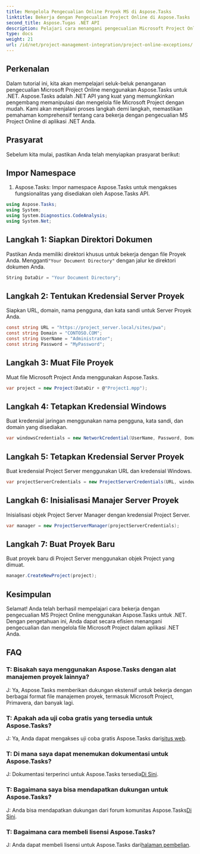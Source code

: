 ```yaml
---
title: Mengelola Pengecualian Online Proyek MS di Aspose.Tasks
linktitle: Bekerja dengan Pengecualian Project Online di Aspose.Tasks
second_title: Aspose.Tugas .NET API
description: Pelajari cara menangani pengecualian Microsoft Project Online secara lancar dengan Aspose.Tasks untuk .NET. Tutorial langkah demi langkah untuk manajemen proyek yang efektif.
type: docs
weight: 21
url: /id/net/project-management-integration/project-online-exceptions/
---
```

## Perkenalan
Dalam tutorial ini, kita akan mempelajari seluk-beluk penanganan pengecualian Microsoft Project Online menggunakan Aspose.Tasks untuk .NET. Aspose.Tasks adalah .NET API yang kuat yang memungkinkan pengembang memanipulasi dan mengelola file Microsoft Project dengan mudah. Kami akan menjalani proses langkah demi langkah, memastikan pemahaman komprehensif tentang cara bekerja dengan pengecualian MS Project Online di aplikasi .NET Anda.
## Prasyarat
Sebelum kita mulai, pastikan Anda telah menyiapkan prasyarat berikut:

## Impor Namespace
1. Aspose.Tasks: Impor namespace Aspose.Tasks untuk mengakses fungsionalitas yang disediakan oleh Aspose.Tasks API.
```csharp
using Aspose.Tasks;
using System;
using System.Diagnostics.CodeAnalysis;
using System.Net;

```

## Langkah 1: Siapkan Direktori Dokumen
 Pastikan Anda memiliki direktori khusus untuk bekerja dengan file Proyek Anda. Mengganti`"Your Document Directory"` dengan jalur ke direktori dokumen Anda.
```csharp
String DataDir = "Your Document Directory";
```
## Langkah 2: Tentukan Kredensial Server Proyek
Siapkan URL, domain, nama pengguna, dan kata sandi untuk Server Proyek Anda.
```csharp
const string URL = "https://project_server.local/sites/pwa";
const string Domain = "CONTOSO.COM";
const string UserName = "Administrator";
const string Password = "MyPassword";
```
## Langkah 3: Muat File Proyek
Muat file Microsoft Project Anda menggunakan Aspose.Tasks.
```csharp
var project = new Project(DataDir + @"Project1.mpp");
```
## Langkah 4: Tetapkan Kredensial Windows
Buat kredensial jaringan menggunakan nama pengguna, kata sandi, dan domain yang disediakan.
```csharp
var windowsCredentials = new NetworkCredential(UserName, Password, Domain);
```
## Langkah 5: Tetapkan Kredensial Server Proyek
Buat kredensial Project Server menggunakan URL dan kredensial Windows.
```csharp
var projectServerCredentials = new ProjectServerCredentials(URL, windowsCredentials);
```
## Langkah 6: Inisialisasi Manajer Server Proyek
Inisialisasi objek Project Server Manager dengan kredensial Project Server.
```csharp
var manager = new ProjectServerManager(projectServerCredentials);
```
## Langkah 7: Buat Proyek Baru
Buat proyek baru di Project Server menggunakan objek Project yang dimuat.
```csharp
manager.CreateNewProject(project);
```

## Kesimpulan
Selamat! Anda telah berhasil mempelajari cara bekerja dengan pengecualian MS Project Online menggunakan Aspose.Tasks untuk .NET. Dengan pengetahuan ini, Anda dapat secara efisien menangani pengecualian dan mengelola file Microsoft Project dalam aplikasi .NET Anda.
## FAQ
### T: Bisakah saya menggunakan Aspose.Tasks dengan alat manajemen proyek lainnya?
J: Ya, Aspose.Tasks memberikan dukungan ekstensif untuk bekerja dengan berbagai format file manajemen proyek, termasuk Microsoft Project, Primavera, dan banyak lagi.
### T: Apakah ada uji coba gratis yang tersedia untuk Aspose.Tasks?
 J: Ya, Anda dapat mengakses uji coba gratis Aspose.Tasks dari[situs web](https://releases.aspose.com/).
### T: Di mana saya dapat menemukan dokumentasi untuk Aspose.Tasks?
 J: Dokumentasi terperinci untuk Aspose.Tasks tersedia[Di Sini](https://reference.aspose.com/tasks/net/).
### T: Bagaimana saya bisa mendapatkan dukungan untuk Aspose.Tasks?
J: Anda bisa mendapatkan dukungan dari forum komunitas Aspose.Tasks[Di Sini](https://forum.aspose.com/c/tasks/15).
### T: Bagaimana cara membeli lisensi Aspose.Tasks?
 J: Anda dapat membeli lisensi untuk Aspose.Tasks dari[halaman pembelian](https://purchase.aspose.com/buy).